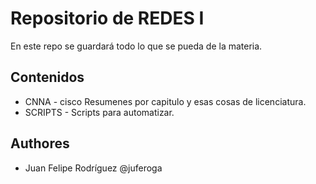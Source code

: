 # Repositorio de REDES I

En este repo se guardará todo lo que se pueda de la materia.

## Contenidos 

- CNNA - cisco Resumenes por capitulo y esas cosas de licenciatura.
- SCRIPTS - Scripts para automatizar.

## Authores

- Juan Felipe Rodríguez @juferoga
